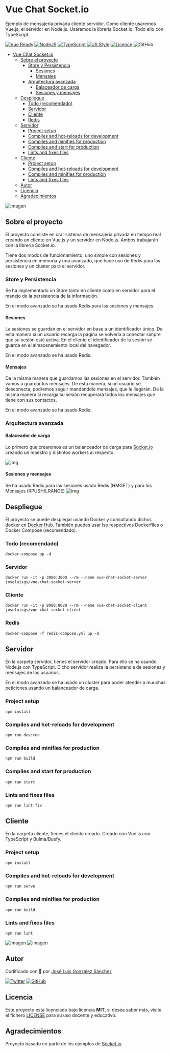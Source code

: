 # Vue Chat Socket.io
Ejemplo de mensajería privada cliente servidor. Como cliente usaremos Vue.js, el servidor en Node.js. Usaremos la librería Socket.io. Todo ello con TypeScript.

[![Vue Ready](https://img.shields.io/badge/Vue.js-%20Ready-%2342b983)](https://es.vuejs.org/)
[![NodeJS](https://img.shields.io/badge/NodeJS-Ready-83BA63)](https://nodejs.org/es/)
[![TypeScript](https://img.shields.io/badge/TypeScript-Ready-3178c6)](https://www.typescriptlang.org/)
[![JS Style](https://img.shields.io/badge/JS%20Style-AirBnB-ff69b4)](https://airbnb.io/javascript)
[![Licence](https://img.shields.io/github/license/joseluisgs/todo-native-script)](./LICENSE)
![GitHub](https://img.shields.io/github/last-commit/joseluisgs/vue-chat-socket)

- [Vue Chat Socket.io](#vue-chat-socketio)
  - [Sobre el proyecto](#sobre-el-proyecto)
    - [Store y Persistencia](#store-y-persistencia)
      - [Sesiones](#sesiones)
      - [Mensajes](#mensajes)
    - [Arquitectura avanzada](#arquitectura-avanzada)
      - [Balaceador de carga](#balaceador-de-carga)
      - [Sesiones y mensajes](#sesiones-y-mensajes)
  - [Despliegue](#despliegue)
    - [Todo (recomendado)](#todo-recomendado)
    - [Servidor](#servidor)
    - [Cliente](#cliente)
    - [Redis](#redis)
  - [Servidor](#servidor-1)
    - [Project setup](#project-setup)
    - [Compiles and hot-reloads for development](#compiles-and-hot-reloads-for-development)
    - [Compiles and minifies for production](#compiles-and-minifies-for-production)
    - [Compiles and start for production](#compiles-and-start-for-production)
    - [Lints and fixes files](#lints-and-fixes-files)
  - [Cliente](#cliente-1)
    - [Project setup](#project-setup-1)
    - [Compiles and hot-reloads for development](#compiles-and-hot-reloads-for-development-1)
    - [Compiles and minifies for production](#compiles-and-minifies-for-production-1)
    - [Lints and fixes files](#lints-and-fixes-files-1)
  - [Autor](#autor)
  - [Licencia](#licencia)
  - [Agradecimientos](#agradecimientos)

![imagen](./images/image.jpeg)
## Sobre el proyecto

El proyecto consiste en crar sistema de mensajería privada en tiempo real creando un cliente en Vue.js y un servidor en Node.js. Ambos trabajarán con la librería Socket.io.

Tiene dos modos de funcionamiento, uno simple con sesiones y persistencia en memoria y uno avanzado, que hace uso de Redis para las sesiones y un cluster para el servidor.

### Store y Persistencia
Se ha implementado un Store tanto en cliente como en servidor para el manejo de la persistencia de la información.

En el modo avanzado se ha usado Redis para las sesiones y mensajes.

#### Sesiones
La sesiones se guardan en el servidor en base a un identificador único. De esta manera si un usuario recarga la página se volvería a conectar simpre que su sesión esté activa. En el cliente el identificador de la sesión se guarda en el almacenamiento local del navegador.

En el modo avanzado se ha usado Redis.

#### Mensajes
De la misma manera que guardamos las sesiones en el servidor. También vamos a guardar los mensajes. De esta manera, si un usuario se desconecta, podremos seguir mandándole mensajes, que le llegarán. De la misma manera si recarga su sesión recuperará todos los mensajes que tiene con sus contactos.

En el modo avanzado se ha usado Redis.

### Arquitectura avanzada

#### Balaceador de carga
Lo primero que crearemos es un balanceador de carga para [Socket.io](https://socket.io/docs/v4/using-multiple-nodes/#Sticky-load-balancing) creando un maestro y distintos workers al respecto.

![img](./images/master-worker.png)

#### Sesiones y mensajes
Se ha usado Redis para las sesiones usado Redis (HMGET) y para los Mensajes (RPUSH/LRANGE)
![img](images/redis-session.png)

## Despliegue
El proyecto se puede desplegar usando Docker y consultando dichos docker en [Docker Hub](https://hub.docker.com/repositories). También puedes usar lso respectivos Dockerfiles o Docker Compose (recomendado).

### Todo (recomendado)
```
docker-compose up -d  
```

### Servidor
```
docker run -it -p 3000:3000 --rm --name vue-chat-socket-server joseluisgs/vue-chat-socket-server
```
### Cliente
```
docker run -it -p 8080:8080 --rm --name vue-chat-socket-client joseluisgs/vue-chat-socket-client
```
### Redis
```
docker-compose -f redis-compose.yml up -d
```

## Servidor
En la carpeta servidor, tienes el servidor creado. Para ello se ha usando Node.js con TypeScript. Dicho servidor realiza la persistencia de sesiones y mensajes de los usuarios.

En el modo avanzado se ha usado un cluster para poder atender a muuchas peticiones usando un balanceador de carga.

### Project setup
```
npm install
```

### Compiles and hot-reloads for development
```
npm run dev:run
```

### Compiles and minifies for production
```
npm run build
```

### Compiles and start for production
```
npm run start
```

### Lints and fixes files
```
npm run lint:fix
```

## Cliente 
En la carpeta cliente, tienes el cliente creado. Creado con Vue.js con TypeScript y Bulma/Buefy.

### Project setup
```
npm install
```

### Compiles and hot-reloads for development
```
npm run serve
```

### Compiles and minifies for production
```
npm run build
```

### Lints and fixes files
```
npm run lint
```

![imagen](./images/image.png)
![imagen](./images/image2.png)

## Autor

Codificado con :sparkling_heart: por [José Luis González Sánchez](https://twitter.com/joseluisgonsan)

[![Twitter](https://img.shields.io/twitter/follow/joseluisgonsan?style=social)](https://twitter.com/joseluisgonsan)
[![GitHub](https://img.shields.io/github/followers/joseluisgs?style=social)](https://github.com/joseluisgs)

## Licencia

Este proyecto esta licenciado bajo licencia **MIT**, si desea saber más, visite el fichero
[LICENSE](./LICENSE) para su uso docente y educativo.

## Agradecimientos
Proyecto basado en parte de los ejemplos de [Socket.io](https://socket.io/get-started/private-messaging-part-1/)
